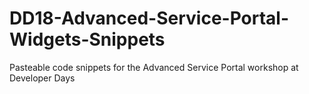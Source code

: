 # DD18-Advanced-Service-Portal-Widgets-Snippets
Pasteable code snippets for the Advanced Service Portal workshop at Developer Days
